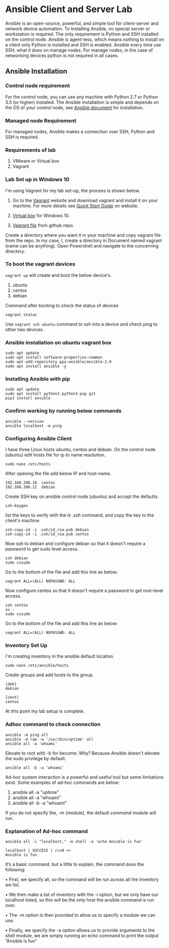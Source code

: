 # Ansible Client and Server Lab

Ansible is an open-source, powerful, and simple tool for client-server and network device automation. To Installing Ansible, no special server or workstation is required. The only requirement is Python and SSH installed on the control node. Ansible is agent-less, which means nothing to install on a client only Python is installed and SSH is enabled. Ansible every time use SSH, what it does on manage nodes. For manage nodes, in the case of networking devices python is not required in all cases.

## Ansible Installation

### Control node requirement

For the control node, you can use any machine with Python 2.7 or Python 3.5 (or higher) installed. The Ansible installation is simple and depends on the OS of your control node, see [Ansible document](https://docs.ansible.com/ansible/2.9/installation_guide/index.html) for installation.

### Managed node Requirement

For managed nodes, Ansible makes a connection over SSH, Python and SSH is required.

### Requirements of lab

1. VMware or Virtual box
2. Vagrant

### Lab Set up in Windows 10

I'm using Vagrant for my lab set-up, the process is shown below.

1. Go to the [Vagrant](https://www.vagrantup.com/) website and download vagrant and install it on your machine. For more details see [Quick Start Guide](https://learn.hashicorp.com/tutorials/vagrant/getting-started-index?in=vagrant/getting-started) on website.

2. [Virtual box](https://www.virtualbox.org/wiki/Downloads) for Windows 10.

3. [Vagrant file](https://github.com/sydasif/ansible-lab/blob/master/Vagrantfile) from github repo.

Create a directory where you want it in your machine and copy vagrant file from the repo. In my case, I, create a directory in Document named vagrant (name can be anything). Open Powershell and navigate to the concerning directory.

### To boot the vagrant devices

```vagrant up```  will create and boot the below device's.

1. ubuntu
2. centos
3. debian

Command after booting to check the status of devices

```con 
vagrant status
```

Use ```vagrant ssh ubuntu``` command to ssh into a device and check ping to other two devices.

### Ansible installation on ubuntu vagrant box

```con
sudo apt update
sudo apt install software-properties-common
sudo apt-add-repository ppa:ansible/ansible-2.9
sudo apt install ansible -y
```

### Installing Ansible with pip

```con
sudo apt update
sudo apt install python3 python3-pip git
pip3 install ansible
```

### Confirm working by running below commands

```con 
ansible --version
ansible localhost -m ping
```

### Configuring Ansible Client

I have three Linux hosts ubuntu, centos and debian. On the control node (ubuntu) edit hosts file for ip to name resolution.

```con
sudo nano /etc/hosts
```

After opening the file add below IP and host-name.

```con
192.168.200.10  centos
192.168.200.12  debian
```

Create SSH key on ansible control node (ubuntu) and accept the defaults.

```con
ssh-keygen
```

list the keys to verify with the *ls .ssh* command, and copy the key to the client's machine.

```con
ssh-copy-id -i .ssh/id_rsa.pub debian
ssh-copy-id -i .ssh/id_rsa.pub centos
```

Now ssh to debian and configure debian so that it doesn't require a password to get sudo level access.

```con
ssh debian
sudo visudo
```

Go to the bottom of the file and add this line as below:

```con
vagrant ALL=(ALL) NOPASSWD: ALL
```

Now configure centos so that it doesn't require a password to get root-level access.

```con
ssh centos
su - 
sudo visudo
```

Go to the bottom of the file and add this line as below:

```con
vagrant ALL=(ALL) NOPASSWD: ALL
```

### Inventory Set Up

I'm creating inventory in the ansible default location.

```con
sudo nano /etc/ansible/hosts
```

Create groups and add hosts to the group.

```con
[deb]
debian  

[cent]
centos
```

At this point my lab setup is complete.

### Adhoc command to check connection

```con
ansible -m ping all
ansible -m raw -a '/usr/bin/uptime' all
ansible all -a 'whoami'
```

Elevate to root with -b for become. Why? Because Ansible doesn't elevate the sudo privilege by default.

```con
ansible all -b -a 'whoami'
```

Ad-hoc system interaction is a powerful and useful tool but some limitations exist. Some examples of ad-hoc commands are below:

1. ansible all -a "uptime"
2. ansible all -a "whoami"
3. ansible all -b -a "whoami"

If you do not specify the, -m (module), the default *command* module will run.

### Explanation of Ad-hoc command

```con
ansible all -i "localhost," -m shell -a 'echo Ansible is fun'

localhost | SUCCESS | rc=0 >>
Ansible is fun
```

It’s a basic command, but a little to explain, the command does the following:

• First, we specify all, so the command will be run across all the inventory we list.

• We then make a list of inventory with the -i option, but we only have our localhost listed,
so this will be the only host the ansible command is run over.

• The -m option is then provided to allow us to specify a module we can use.

• Finally, we specify the -a option allows us to provide arguments to the shell module,
we are simply running an echo command to print the output “Ansible is fun”
